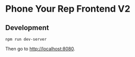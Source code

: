 # Phone Your Rep Frontend V2

## Development

`npm run dev-server`

Then go to [http://localhost:8080](http://localhost:8080).
